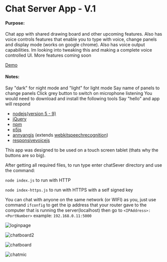 # Chat Server App - V.1

#### Purpose: 
Chat app with shared drawing board and other upcoming features. Also has voice
controls features that enable you to type with voice, change panels and display mode
(works on google chrome). Also has voice output capabilities. Im looking into 
tweaking this and making a complete voice controlled UI.
More features coming
soon

[Demo](https://chat-server-version1.herokuapp.com/)

#### Notes:
Say "dark" for night mode and "light" for light mode
Say name of panels to change panels
Click grey button to switch on microphone listening
You would need to download and install the following tools
Say "hello" and app will respond

- [nodejs(version 5 - 9)](https://nodejs.org/en/)
- [jQuery](https://jquery.com/)
- [npm](https://www.npmjs.com/)
- [p5js](https://p5js.org/)
- [annyangjs](https://www.talater.com/annyang/) (extends [webkitspeechrecognition](https://developer.mozilla.org/en-US/docs/Web/API/Web_Speech_API))
- [responsivevoicejs](https://responsivevoice.org/)

This app was designed to be used on a touch screen tablet (thats why the buttons are so big).

After getting all required files, to run type enter chatSever directory and use the command:

`node index.js` to run with HTTP

`node index-https.js` to run with HTTPS with a self signed key

You can chat with anyone on the same network (or WIFI) as you, just use command `ifconfig` to get the ip address that your
router gave to the computer that is running the server(localhost) then go to `<IPAddress>:<PortNumber>` example: `192.168.0.11:5000`

![loginpage](https://user-images.githubusercontent.com/15314851/44919887-8c4efe00-ad0c-11e8-92dd-bf3e3871af5e.png)

![chatboard2](https://user-images.githubusercontent.com/15314851/44919909-953fcf80-ad0c-11e8-889c-bf0915a636e3.png)

![chatboard](https://user-images.githubusercontent.com/15314851/44919929-a2f55500-ad0c-11e8-8432-9609680ae1aa.png)

![chatmic](https://user-images.githubusercontent.com/15314851/44919934-a7ba0900-ad0c-11e8-9f96-2a661fa7e9c5.png)


